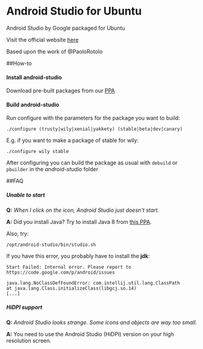 Android Studio for Ubuntu
=====================

Android Studio by Google packaged for Ubuntu

Visit the official website [here](http://mfonville.github.io/android-studio)

Based upon the work of @PaoloRotolo

##How-to
#### Install android-studio
Download pre-built packages from our [PPA](https://launchpad.net/~maarten-fonville/+archive/ubuntu/android-studio)

#### Build android-studio
Run configure with the parameters for the package you want to build:
```
./configure (trusty|wily|xenial|yakkety) (stable|beta|dev|canary)
```
E.g. if you want to make a package of stable for wily:
```
./configure wily stable
```
After configuring you can build the package as usual with `debuild` or `pbuilder` in the *android-studio* folder

##FAQ
##### Unable to start
**Q:** *When I click on the icon, Android Studio just doesn't start.*

**A:** Did you install Java? Try to install Java 8 from [this PPA](http://www.webupd8.org/2012/09/install-oracle-java-8-in-ubuntu-via-ppa.html).

Also, try:
```
/opt/android-studio/bin/studio.sh
```
If you have this error, you probably have to install the **jdk**:
```
Start Failed: Internal error. Please report to https://code.google.com/p/android/issues

java.lang.NoClassDefFoundError: com.intellij.util.lang.ClassPath
at java.lang.Class.initializeClass(libgcj.so.14)
[...]
```

##### HiDPI support
**Q:** *Android Studio looks strange. Some icons and objects are way too small.*

**A:** You need to use the Android Studio (HiDPI) version on your high resolution screen.
